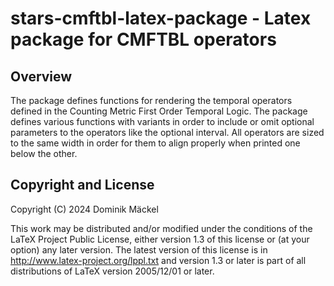 # stars-cmftbl-latex-package - Latex package for CMFTBL operators

## Overview

The package defines functions for rendering the temporal operators defined in
the Counting Metric First Order Temporal Logic. The package defines various
functions with variants in order to include or omit optional parameters to
the operators like the optional interval. All operators are sized to the same
width in order for them to align properly when printed one below the other.

## Copyright and License

Copyright (C) 2024 Dominik Mäckel

This work may be distributed and/or modified under the conditions of the LaTeX
Project Public License, either version 1.3 of this license or (at your option)
any later version. The latest version of this license is in
http://www.latex-project.org/lppl.txt and version 1.3 or later is part of all
distributions of LaTeX version 2005/12/01 or later.